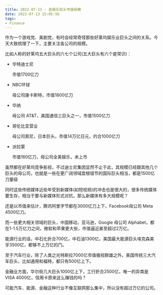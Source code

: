 ```yaml
---
title: 2022-07-13 - 各娱乐巨头市值规模
date: 2022-07-13 15:05:56
tags:
- Finance
---
```

作为一个游戏党、美剧党，有时会经常奇怪那些好莱坞娱乐业巨头之间的关系。今天大致梳理了一下，主要关注各公司的规模。

比如人称的好莱坞五大巨头的六七个公司(五大巨头有六个是常识)：

*   华特迪士尼

    市值1700亿刀

*   NBC环球

    母公司康卡斯特，市值1800亿刀

*   华纳

    母公司 AT&T，美国通信三巨头之一，市值1500亿刀

*   哥伦比亚营业

    母公司索尼，日本巨头，市值14万亿日元，约合1000亿刀

*   派拉蒙

    市值160亿刀，母公司全美娱乐，未上市

虽然都在好莱坞竞争影视，不过迪士尼集团显然不止于此，其规模已经跟其他几个巨头的母公司，也就是一些在更广阔领域盘根错节的国际巨头相当，都是1500亿刀量级

同时这些传统媒体近些年受到新媒体(如短视频)的冲击也是很大的，很多传统媒体要生存，相当于要与新媒体形式对抗，那么新媒体有多大规模呢？

还是以市值来估计，腾讯阿里字节都在3000亿刀上下，Facebook母公司 Meta 4500亿刀。

而一些更大相关领域的巨头，中国移动，亚马逊，Google 母公司 Alphabet，都在1-1.5万亿刀之间，微软和苹果更大些，市值逼近甚至超过2万亿。

能源行业的话，中石化折合700亿，中石油1300亿，美国最大能源巨头埃克森美孚3500亿，都够不上万亿的门。

至于汽车行业，除了人类之光特斯拉7000亿市值傲视群雄之外，美国传统三大汽车巨头，比如通用和福特，都只有500亿上下。

金融业方面，华尔街几大巨头1000亿上下，工行折合2500亿，唯一的异类是 VISA 4000亿，信用卡原来这么赚钱的吗？

可能汽车、能源、金融这种行业不像互联网那么集中，所以没有超过万亿的公司。
